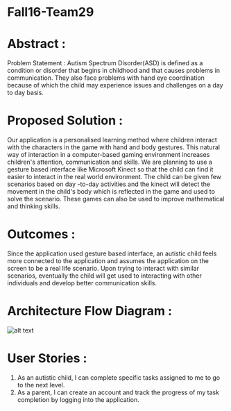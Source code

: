 # Fall16-Team29


# Abstract  :
Problem Statement :
Autism Spectrum Disorder(ASD) is defined as a condition or disorder that begins in childhood and that causes problems in communication. They also face problems with hand eye coordination because of which the child may experience issues and challenges on a day to day basis. 

# Proposed Solution :
Our application is a personalised learning method where children interact with the characters in the game with hand and body gestures. This natural way of interaction in a computer-based gaming environment increases children's attention, communication and skills. We are planning to use a gesture based interface like Microsoft Kinect so that the child can find it easier to interact in the real world environment. The child can be given few scenarios based on day -to-day activities and the kinect will detect the movement in the child's body which is reflected in the game and used to solve the scenario. These games can also be used to improve mathematical and thinking skills.

# Outcomes : 
Since the application used gesture based interface, an autistic child feels more connected to the application and assumes the application on the screen to be a real life scenario. Upon trying to interact with similar scenarios, eventually the child will get used to interacting with other individuals and develop better communication skills.

# Architecture Flow Diagram  :

![alt text](https://github.com/SJSU272Lab/Fall16-Team29/blob/master/FInal%20Project/Picture1.png "Architecture Flow Diagram")
 
# User Stories :
 1. As an autistic child, I can complete specific tasks assigned to me to go to the next level.
 2. As a parent, I can create an account and track the progress of my task completion by logging into the application.
 
 

